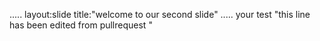 .....
layout:slide
title:"welcome to our second slide"
.....
your test
"this line has been edited from pullrequest "
